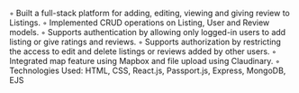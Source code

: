 ◦ Built a full-stack platform for adding, editing, viewing and giving review to Listings.
◦ Implemented CRUD operations on Listing, User and Review models.
◦ Supports authentication by allowing only logged-in users to add listing or give ratings and reviews.
◦ Supports authorization by restricting the access to edit and delete listings or reviews added by other users.
◦ Integrated map feature using Mapbox and file upload using Claudinary.
◦ Technologies Used: HTML, CSS, React.js, Passport.js, Express, MongoDB, EJS
